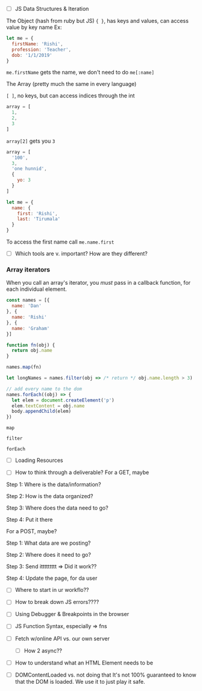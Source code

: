 - [ ] JS Data Structures & Iteration

The Object (hash from ruby but JS)
`{ }`, has keys and values, can access value by key name
Ex:
```js
let me = {
  firstName: 'Rishi',
  profession: 'Teacher',
  dob: '1/1/2019'
}
```
`me.firstName` gets the name, we don't need to do `me[:name]`

The Array (pretty much the same in every language)

`[ ]`, no keys, but can access indices through the int

```js
array = [
  1,
  2,
  3
]
```
`array[2]` gets you `3`


```js
array = [
  '100',
  3,
  'one hunnid',
  {
    yo: 3
  }
]
```

```js
let me = {
  name: {
    first: 'Rishi',
    last: 'Tirumala'
  }
}

```
To access the first name call `me.name.first`


- [ ] Which tools are v. important? How are they different?

### Array iterators
When you call an array's iterator, you _must_ pass in a callback function, for each individual element.

```js
const names = [{
  name: 'Dan'
}, {
  name: 'Rishi'
}, {
  name: 'Graham'
}]

function fn(obj) {
  return obj.name
}

names.map(fn)

let longNames = names.filter(obj => /* return */ obj.name.length > 3)

// add every name to the dom
names.forEach((obj) => {
  let elem = document.createElement('p')
  elem.textContent = obj.name
  body.appendChild(elem)
})

```

`map`

`filter`

`forEach`

- [ ] Loading Resources

- [ ] How to think through a deliverable?
For a GET, maybe

Step 1: Where is the data/information?

Step 2: How is the data organized?

Step 3: Where does the data need to go?

Step 4: Put it there


For a POST, maybe?

Step 1: What data are we posting?

Step 2: Where does it need to go?

Step 3: Send ittttttttt => Did it work??

Step 4: Update the page, for da user



  - [ ] Where to start in ur workflo??
- [ ] How to break down JS errors????
- [ ] Using Debugger & Breakpoints in the browser

- [ ] JS Function Syntax, especially => fns

- [ ] Fetch w/online API vs. our own server
  - [ ] How 2 async??

- [ ] How to understand what an HTML Element needs to be

- [ ] DOMContentLoaded vs. not doing that
  It's not 100% guaranteed to know that the DOM is loaded. We use it to just play it safe.
